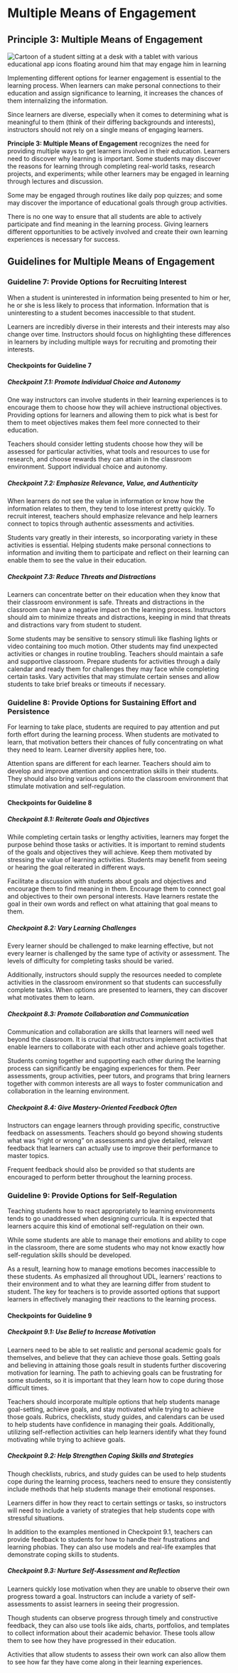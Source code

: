 # Multiple Means of Engagement

## Principle 3: Multiple Means of Engagement

![Cartoon of a student sitting at a desk with a tablet with various educational app icons floating around him that may engage him in learning](engagement.png)

Implementing different options for learner engagement is essential to the learning process. When learners can make personal connections to their education and assign significance to learning, it increases the chances of them internalizing the information. 

Since learners are diverse, especially when it comes to determining what is meaningful to them (think of their differing backgrounds and interests), instructors should not rely on a single means of engaging learners.

<strong>Principle 3: Multiple Means of Engagement</strong> recognizes the need for providing multiple ways to get learners involved in their education. Learners need to discover why learning is important. Some students may discover the reasons for learning through completing real-world tasks, research projects, and experiments; while other learners may be engaged in learning through lectures and discussion.

Some may be engaged through routines like daily pop quizzes; and some may discover the importance of educational goals through group activities.

There is no one way to ensure that all students are able to actively participate and find meaning in the learning process. Giving learners different opportunities to be actively involved and create their own learning experiences is necessary for success.

## Guidelines for Multiple Means of Engagement

### Guideline 7: Provide Options for Recruiting Interest

When a student is uninterested in information being presented to him or her, he or she is less likely to process that information. Information that is uninteresting to a student becomes inaccessible to that student.

Learners are incredibly diverse in their interests and their interests may also change over time. Instructors should focus on highlighting these differences in learners by including multiple ways for recruiting and promoting their interests.

#### Checkpoints for Guideline 7

##### Checkpoint 7.1: Promote Individual Choice and Autonomy

One way instructors can involve students in their learning experiences is to encourage them to choose how they will achieve instructional objectives. Providing options for learners and allowing them to pick what is best for them to meet objectives makes them feel more connected to their education.

Teachers should consider letting students choose how they will be assessed for particular activities, what tools and resources to use for research, and choose rewards they can attain in the classroom environment. Support individual choice and autonomy.

##### Checkpoint 7.2: Emphasize Relevance, Value, and Authenticity

When learners do not see the value in information or know how the information relates to them, they tend to lose interest pretty quickly. To recruit interest, teachers should emphasize relevance and help learners connect to topics through authentic assessments and activities.

Students vary greatly in their interests, so incorporating variety in these activities is essential. Helping students make personal connections to information and inviting them to participate and reflect on their learning can enable them to see the value in their education.

##### Checkpoint 7.3: Reduce Threats and Distractions

Learners can concentrate better on their education when they know that their classroom environment is safe. Threats and distractions in the classroom can have a negative impact on the learning process. Instructors should aim to minimize threats and distractions, keeping in mind that threats and distractions vary from student to student.

Some students may be sensitive to sensory stimuli like flashing lights or video containing too much motion. Other students may find unexpected activities or changes in routine troubling. Teachers should maintain a safe and supportive classroom. Prepare students for activities through a daily calendar and ready them for challenges they may face while completing certain tasks. Vary activities that may stimulate certain senses and allow students to take brief breaks or timeouts if necessary.

### Guideline 8: Provide Options for Sustaining Effort and Persistence

For learning to take place, students are required to pay attention and put forth effort during the learning process. When students are motivated to learn, that motivation betters their chances of fully concentrating on what they need to learn. Learner diversity applies here, too.

Attention spans are different for each learner. Teachers should aim to develop and improve attention and concentration skills in their students. They should also bring various options into the classroom environment that stimulate motivation and self-regulation.

#### Checkpoints for Guideline 8

##### Checkpoint 8.1: Reiterate Goals and Objectives

While completing certain tasks or lengthy activities, learners may forget the purpose behind those tasks or activities. It is important to remind students of the goals and objectives they will achieve. Keep them motivated by stressing the value of learning activities. Students may benefit from seeing or hearing the goal reiterated in different ways. 

Facilitate a discussion with students about goals and objectives and encourage them to find meaning in them. Encourage them to connect goal and objectives to their own personal interests. Have learners restate the goal in their own words and reflect on what attaining that goal means to them.

##### Checkpoint 8.2: Vary Learning Challenges

Every learner should be challenged to make learning effective, but not every learner is challenged by the same type of activity or assessment. The levels of difficulty for completing tasks should be varied.

Additionally, instructors should supply the resources needed to complete activities in the classroom environment so that students can successfully complete tasks. When options are presented to learners, they can discover what motivates them to learn.

##### Checkpoint 8.3: Promote Collaboration and Communication

Communication and collaboration are skills that learners will need well beyond the classroom. It is crucial that instructors implement activities that enable learners to collaborate with each other and achieve goals together. 

Students coming together and supporting each other during the learning process can significantly be engaging experiences for them. Peer assessments, group activities, peer tutors, and programs that bring learners together with common interests are all ways to foster communication and collaboration in the learning environment.

##### Checkpoint 8.4: Give Mastery-Oriented Feedback Often

Instructors can engage learners through providing specific, constructive feedback on assessments. Teachers should go beyond showing students what was “right or wrong” on assessments and give detailed, relevant feedback that learners can actually use to improve their performance to master topics.

Frequent feedback should also be provided so that students are encouraged to perform better throughout the learning process.

### Guideline 9: Provide Options for Self-Regulation

Teaching students how to react appropriately to learning environments tends to go unaddressed when designing curricula. It is expected that learners acquire this kind of emotional self-regulation on their own.

While some students are able to manage their emotions and ability to cope in the classroom, there are some students who may not know exactly how self-regulation skills should be developed.

As a result, learning how to manage emotions becomes inaccessible to these students. As emphasized all throughout UDL, learners' reactions to their environment and to what they are learning differ from student to student. The key for teachers is to provide assorted options that support learners in effectively managing their reactions to the learning process.

#### Checkpoints for Guideline 9

##### Checkpoint 9.1: Use Belief to Increase Motivation

Learners need to be able to set realistic and personal academic goals for themselves, and believe that they can achieve those goals. Setting goals and believing in attaining those goals result in students further discovering motivation for learning. The path to achieving goals can be frustrating for some students, so it is important that they learn how to cope during those difficult times. 

Teachers should incorporate multiple options that help students manage goal-setting, achieve goals, and stay motivated while trying to achieve those goals. Rubrics, checklists, study guides, and calendars can be used to help students have confidence in managing their goals. Additionally, utilizing self-reflection activities can help learners identify what they found motivating while trying to achieve goals.

##### Checkpoint 9.2: Help Strengthen Coping Skills and Strategies

Though checklists, rubrics, and study guides can be used to help students cope during the learning process, teachers need to ensure they consistently include methods that help students manage their emotional responses.

Learners differ in how they react to certain settings or tasks, so instructors will need to include a variety of strategies that help students cope with stressful situations. 

In addition to the examples mentioned in Checkpoint 9.1, teachers can provide feedback to students for how to handle their frustrations and learning phobias. They can also use models and real-life examples that demonstrate coping skills to students.

##### Checkpoint 9.3: Nurture Self-Assessment and Reflection

Learners quickly lose motivation when they are unable to observe their own progress toward a goal. Instructors can include a variety of self-assessments to assist learners in seeing their progression. 

Though students can observe progress through timely and constructive feedback, they can also use tools like aids, charts, portfolios, and templates to collect information about their academic behavior. These tools allow them to see how they have progressed in their education.

Activities that allow students to assess their own work can also allow them to see how far they have come along in their learning experiences.